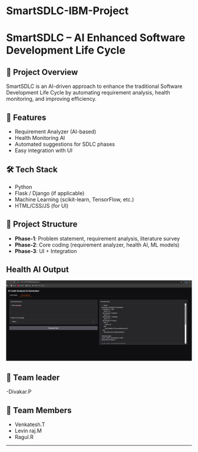 # SmartSDLC-IBM-Project
# SmartSDLC – AI Enhanced Software Development Life Cycle

## 📌 Project Overview
SmartSDLC is an AI-driven approach to enhance the traditional Software Development Life Cycle by automating requirement analysis, health monitoring, and improving efficiency.

## 🚀 Features
- Requirement Analyzer (AI-based)
- Health Monitoring AI
- Automated suggestions for SDLC phases
- Easy integration with UI

## 🛠️ Tech Stack
- Python
- Flask / Django (if applicable)
- Machine Learning (scikit-learn, TensorFlow, etc.)
- HTML/CSS/JS (for UI)

## 📂 Project Structure
- **Phase-1**: Problem statement, requirement analysis, literature survey  
- **Phase-2**: Core coding (requirement analyzer, health AI, ML models)  
- **Phase-3**: UI + Integration

## Health AI Output
![Health AI Output](Health_ai_output.png)
    
 ## 👥 Team leader
 -Divakar.P

## 👥 Team Members
- Venkatesh.T
- Levin raj.M
- Ragul.R



---
